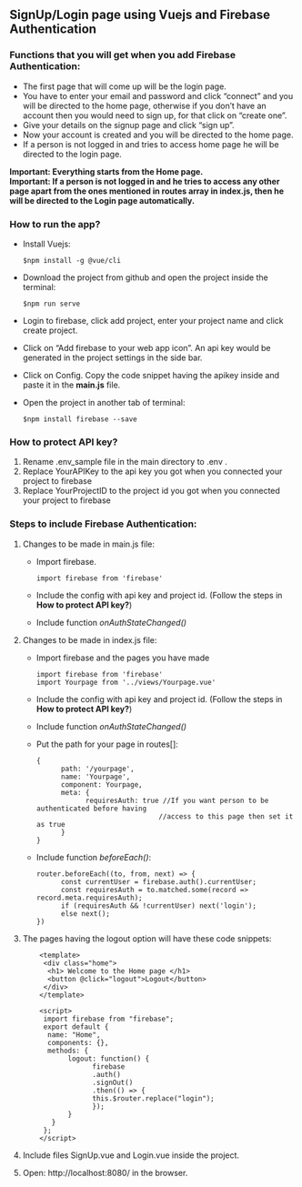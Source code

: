 ## SignUp/Login page using Vuejs and Firebase Authentication

### Functions that you will get when you add Firebase Authentication:

* The first page that will come up will be the login page.
* You have to enter your email and password and click “connect” and you will be directed to the home page, otherwise if you don’t have an account then you would need to sign up, for that click on “create one”.
* Give your details on the signup page and click “sign up”.
* Now your account is created and you will be directed to the home page.
* If a person is not logged in and tries to access home page he will be directed to the login page.

**Important: Everything starts from the Home page.          
Important: If a person is not logged in and he tries to access any other page apart from the ones mentioned in routes array in index.js, then he will be directed to the Login page automatically.**

### How to run the app?

* Install Vuejs: 

      $npm install -g @vue/cli
      
* Download the project from github and open the project inside the terminal:

      $npm run serve
      
* Login to firebase, click add project, enter your project name and click create project.
* Click on “Add firebase to your web app icon”. An api key would be generated in the project settings in the side bar. 
* Click on Config. Copy the code snippet having the apikey inside and paste it in the **main.js** file. 
* Open the project in another tab of terminal:

      $npm install firebase --save

### How to protect API key?
1. Rename .env_sample file in the main directory to .env .
2. Replace YourAPIKey to the api key you got when you connected your project to firebase 
3. Replace YourProjectID to the project id you got when you connected your project to firebase 

### Steps to include Firebase Authentication:

1. Changes to be made in main.js file:
      * Import firebase.
      
            import firebase from 'firebase'
            
      * Include the config with api key and project id. (Follow the steps in **How to protect API key?**) 
      * Include function _onAuthStateChanged()_

2. Changes to be made in index.js file:
      * Import firebase and the pages you have made
      
            import firebase from 'firebase'
            import Yourpage from '../views/Yourpage.vue'
            
      * Include the config with api key and project id. (Follow the steps in **How to protect API key?**) 
      * Include function _onAuthStateChanged()_
      * Put the path for your page in routes[]:
      
            {
                  path: '/yourpage',
                  name: 'Yourpage',
                  component: Yourpage,
                  meta: {
                        requiresAuth: true //If you want person to be authenticated before having 
                                          //access to this page then set it as true
                  }
            }

      * Include function _beforeEach()_:
      
            router.beforeEach((to, from, next) => {
                  const currentUser = firebase.auth().currentUser;
                  const requiresAuth = to.matched.some(record => record.meta.requiresAuth);
                  if (requiresAuth && !currentUser) next('login');
                  else next();
            })

3. The pages having the logout option will have these code snippets: 

           <template>  
            <div class="home">  
             <h1> Welcome to the Home page </h1>  
             <button @click="logout">Logout</button>  
            </div>  
           </template>  
   
           <script>  
            import firebase from "firebase";    
            export default {  
             name: "Home",  
             components: {},  
             methods: {  
                  logout: function() {  
                        firebase  
                        .auth()  
                        .signOut()  
                        .then(() => {  
                        this.$router.replace("login");  
                        });  
                  }  
              }  
            };  
           </script>  
 
4. Include files SignUp.vue and Login.vue inside the project.
5. Open:  http://localhost:8080/ in the browser.
